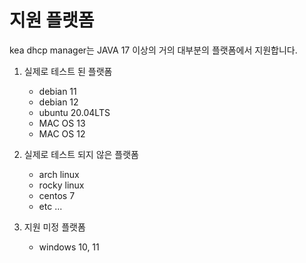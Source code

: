 지원 플랫폼
=======================

kea dhcp manager는 JAVA 17 이상의 거의 대부분의 플랫폼에서 지원합니다.

1. 실제로 테스트 된 플랫폼
    + debian 11
    + debian 12
    + ubuntu 20.04LTS
    + MAC OS 13
    + MAC OS 12

2. 실제로 테스트 되지 않은 플랫폼
    + arch linux
    + rocky linux
    + centos 7
    + etc ...

3. 지원 미정 플랫폼
    + windows 10, 11